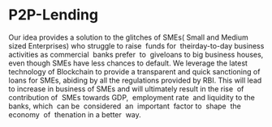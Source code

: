 # P2P-Lending
Our idea provides a solution to the glitches of SMEs( Small and Medium sized Enterprises) who struggle​ ​to​ raise​ ​ ​funds for ​ ​their​ day-to-day​ ​​business​ ​activities​ ​as​ commercial​ ​ banks​ ​prefer​ ​ to​ ​ ​give​ loans​ ​​to​ ​big​ business​ houses, even though SMEs have less chances to default. We leverage the latest technology of Blockchain to provide a transparent and quick sanctioning of loans for SMEs, abiding by all the regulations provided by RBI. ​This will lead to​ ​increase​ ​in​ ​business of SMEs and will​ ​ultimately result​ ​in the rise​ ​ of​ ​ contribution​ ​of ​ SMEs​ ​ ​towards GDP, ​ ​employment rate​ ​ ​and​ ​liquidity​ ​to​ ​the ​ ​banks,​ ​which ​ can​ ​ ​be ​ ​considered ​ ​an ​ important​ ​ ​factor to ​ shape​ ​ ​the economy​ ​ of​ ​ ​the​ ​nation​ ​in​ ​a better​ ​ ​way.​ ​
